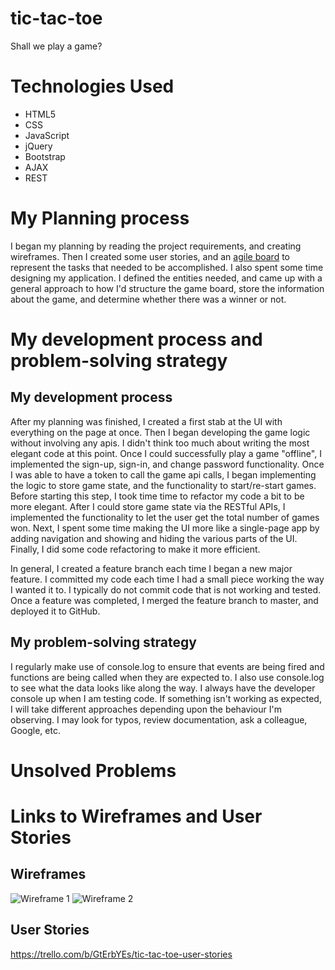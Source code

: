 
# tic-tac-toe

Shall we play a game?

# Technologies Used
- HTML5
- CSS
- JavaScript
- jQuery
- Bootstrap
- AJAX
- REST

# My Planning process
I began my planning by reading the project requirements, and creating wireframes.
Then I created some user stories, and an [agile board](https://trello.com/b/Pia8Ti4W/game-project) to represent the tasks that
needed to be accomplished.  I also spent some time designing my application. I
defined the entities needed, and came up with a general approach to how I'd
structure the game board, store the information about the game, and determine
whether there was a winner or not.

# My development process and problem-solving strategy
## My development process
After my planning was finished, I created a first stab at the UI with everything
on the page at once.  Then I began developing the game logic without involving
any apis.  I didn't think too much about writing the most elegant code at this
point.  Once I could successfully play a game "offline", I implemented the
sign-up, sign-in, and change password functionality.  Once I was able to have
a token to call the game api calls, I began implementing the logic to store
game state, and the functionality to start/re-start games. Before starting this
step, I took time time to refactor my code a bit to be more elegant.  After I
could store game state via the RESTful APIs, I implemented the functionality to
let the user get the total number of games won.  Next, I spent some time
making the UI more like a single-page app by adding navigation and showing
and hiding the various parts of the UI. Finally, I did some code refactoring
to make it more efficient.

In general, I created a feature branch each time I began a new major feature. I
committed my code each time I had a small piece working the way I wanted it to.
I typically do not commit code that is not working and tested.  Once a feature
was completed, I merged the feature branch to master, and deployed it to GitHub.

## My problem-solving strategy
I regularly make use of console.log to ensure that events are being fired and
functions are being called when they are expected to.  I also use console.log
to see what the data looks like along the way.  I always have the developer
console up when I am testing code. If something isn't working as expected, I
will take different approaches depending upon the behaviour I'm observing. I
may look for typos, review documentation, ask a colleague, Google, etc.

# Unsolved Problems

# Links to Wireframes and User Stories
## Wireframes
<img alt="Wireframe 1"  src="https://imgur.com/G0yGqeR">
<img alt="Wireframe 2"  src="https://imgur.com/VrWsKJk">

## User Stories
https://trello.com/b/GtErbYEs/tic-tac-toe-user-stories
